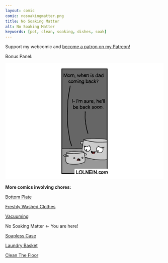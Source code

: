 ```yaml
---
layout: comic
comic: nosoakingmatter.png
title: No Soaking Matter
alt: No Soaking Matter
keywords: [pot, clean, soaking, dishes, soak]
---
```


Support my webcomic and [become a patron on my Patreon!](https://www.patreon.com/lolnein)

Bonus Panel:

![No Soaking Matter Bonus Panel](/images/nosoakingmatter_bonus.png)


__More comics involving chores:__

[Bottom Plate](https://lolnein.com/2017/07/14/bottomplate/)

[Freshly Washed Clothes](https://lolnein.com/2017/09/20/freshlywashedclothes/)

[Vacuuming](https://lolnein.com/2017/11/25/vacuuming/)

No Soaking Matter <- You are here!

[Soapless Case](https://lolnein.com/2019/04/16/soaplesscase/)

[Laundry Basket](https://lolnein.com/2019/04/26/laundrybasket/)

[Clean The Floor](https://lolnein.com/2019/06/21/cleanthefloor/)